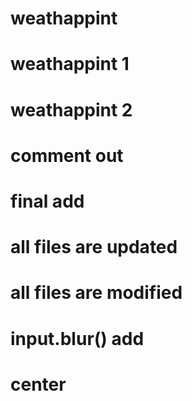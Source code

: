# weathappint
# weathappint 1
# weathappint 2
# comment out
# final add
# all files are updated
# all files are modified
# input.blur() add
# center